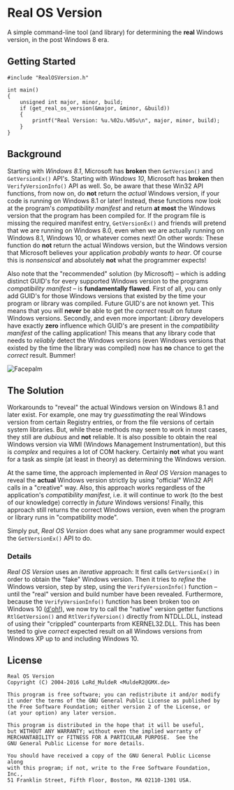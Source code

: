 # Real OS Version

A simple command-line tool (and library) for determining the **real** Windows version, in the post Windows 8 era.

## Getting Started

	#include "RealOSVersion.h"

	int main()
	{
		unsigned int major, minor, build;
		if (get_real_os_version(&major, &minor, &build))
		{
			printf("Real Version: %u.%02u.%05u\n", major, minor, build);
		}
	}

## Background

Starting with *Windows 8.1*, Microsoft has **broken** then `GetVersion()` and `GetVersionEx()` API's. Starting with *Windows 10*, Microsoft has **broken** then `VerifyVersionInfo()` API as well. So, be aware that these Win32 API functions, from now on, do **not** return the *actual* Windows version, if your code is running on Windows 8.1 or later! Instead, these functions now look at the program's *compatibility manifest* and return **at most** the Windows version that the program has been compiled for. If the program file is missing the required manifest entry, `GetVersionEx()` and friends will pretend that we are running on Windows 8.0, even when we are actually running on Windows 8.1, Windows 10, or whatever comes next! On other words: These function do **not** return the actual Windows version, but the Windows version that Microsoft believes your application *probably wants to hear*. Of course this is *nonsensical* and absolutely **not** what the programmer expects!

Also note that the "recommended" solution (by Microsoft) &ndash; which is adding distinct GUID's for every supported Windows version to the programs *compatibility manifest* &ndash; is **fundamentally flawed**. First of all, you can only add GUID's for those Windows versions that existed by the time your program or library was compiled. Future GUID's are not known yet. This means that you will **never** be able to get the *correct* result on future Windows versions. Secondly, and even more important: *Library* developers have exactly **zero** influence which GUID's are present in the *compatibility manifest* of the calling application! This means that any library code that needs to *reliably* detect the Windows versions (even Windows versions that existed by the time the library was compiled) now has **no** chance to get the *correct* result. Bummer!

![Facepalm](http://i.imgur.com/MEtX6mb.jpg?1)

## The Solution

Workarounds to "reveal" the actual Windows version on Windows 8.1 and later exist. For example, one may try *guesstimating* the real Windows version from certain Registry entries, or from the file versions of certain system libraries. But, while these methods may seem to work in most cases, they still are *dubious* and **not** reliable. It is also possible to obtain the real Windows version via WMI (Windows Management Instrumentation), but this is *complex* and requires a lot of COM hackery. Certainly **not** what you want for a task as simple (at least in theory) as determining the Windows version.

At the same time, the approach implemented in *Real OS Version* manages to reveal the **actual** Windows version strictly by using "official" Win32 API calls in a "creative" way. Also, this approach works regardless of the application's *compatibility manifest*, i.e. it will continue to work (to the best of our knowledge) correctly in *future* Windows versions! Finally, this approach still returns the correct Windows version, even when the program or library runs in "compatibility mode".

Simply put, *Real OS Version* does what any sane programmer would expect the `GetVersionEx()` API to do.

### Details

*Real OS Version* uses an *iterative* approach: It first calls `GetVersionEx()` in order to obtain the "fake" Windows version. Then it tries to *refine* the Windows version, step by step, using the `VerifyVersionInfo()` function &ndash; until the "real" version and build number have been revealed. Furthermore, because the `VerifyVersionInfo()` function has been broken too on Windows 10 ([d'oh!](http://vignette2.wikia.nocookie.net/simpsons/images/c/c3/D'oh.jpg/revision/latest?cb=20141226214635)), we now try to call the "native" version getter functions `RtlGetVersion()` and `RtlVerifyVersion()` directly from NTDLL.DLL, instead of using their "crippled" counterparts from KERNEL32.DLL. This has been tested to give *correct* expected result on all Windows versions from Windows XP up to and including Windows 10.

## License

	Real OS Version
	Copyright (C) 2004-2016 LoRd_MuldeR <MuldeR2@GMX.de>

	This program is free software; you can redistribute it and/or modify
	it under the terms of the GNU General Public License as published by
	the Free Software Foundation; either version 2 of the License, or
	(at your option) any later version.

	This program is distributed in the hope that it will be useful,
	but WITHOUT ANY WARRANTY; without even the implied warranty of
	MERCHANTABILITY or FITNESS FOR A PARTICULAR PURPOSE.  See the
	GNU General Public License for more details.

	You should have received a copy of the GNU General Public License along
	with this program; if not, write to the Free Software Foundation, Inc.,
	51 Franklin Street, Fifth Floor, Boston, MA 02110-1301 USA.

